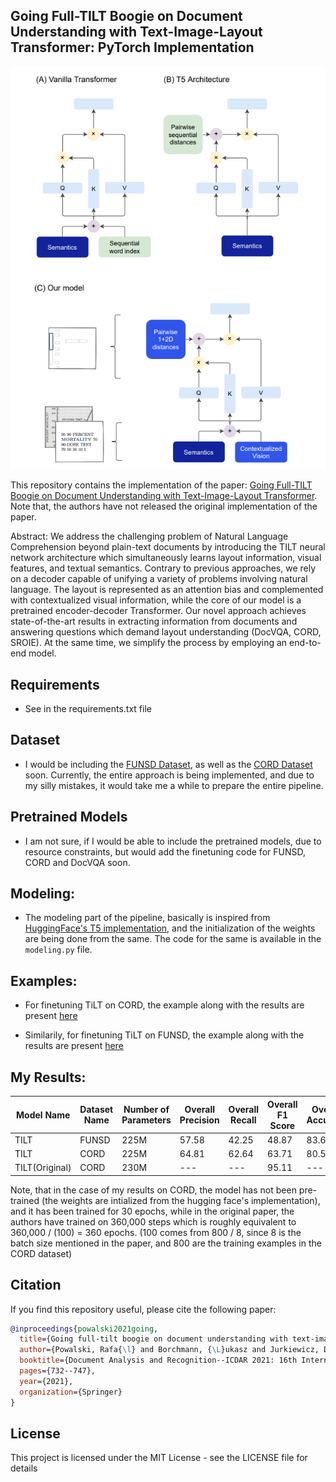 ## Going Full-TILT Boogie on Document Understanding with Text-Image-Layout Transformer: PyTorch Implementation

![TiLT architecture](images/tilt_arch.png)

This repository contains the implementation of the paper: [Going Full-TILT Boogie on Document Understanding with Text-Image-Layout Transformer](https://arxiv.org/pdf/2102.09550v3.pdf). Note that, the authors have not released the original implementation of the paper.

Abstract: We address the challenging problem of Natural Language Comprehension beyond plain-text documents by introducing the TILT neural network architecture which simultaneously learns layout information, visual features, and textual semantics. Contrary to previous approaches, we rely on a decoder capable of unifying a variety of problems involving natural language. The layout is represented as an attention bias and complemented with contextualized visual information, while the core of our model is a pretrained encoder-decoder Transformer. Our novel approach achieves state-of-the-art results in extracting information from documents and answering questions which demand layout understanding (DocVQA, CORD, SROIE). At the same time, we simplify the process by employing an end-to-end model.


## Requirements
* See in the requirements.txt file


## Dataset
* I would be including the [FUNSD Dataset](https://guillaumejaume.github.io/FUNSD/), as well as the [CORD Dataset](https://github.com/clovaai/cord) soon. Currently, the entire approach is being implemented, and due to my silly mistakes, it would take me a while to prepare the entire pipeline.


## Pretrained Models
* I am not sure, if I would be able to include the pretrained models, due to resource constraints, but would add the finetuning code for FUNSD, CORD and DocVQA soon.


## Modeling:
* The modeling part of the pipeline, basically is inspired from [HuggingFace's T5 implementation](https://huggingface.co/docs/transformers/model_doc/t5), and the initialization of the weights are being done from the same. The code for the same is available in the `modeling.py` file.


## Examples:
* For finetuning TiLT on CORD, the example along with the results are present [here](https://github.com/uakarsh/TiLT-Implementation/blob/main/experiments/cord-tilt-part-4-1-abstractive-approach-for-t.ipynb)

* Similarily, for finetuning TiLT on FUNSD, the example along with the results are present [here](https://github.com/uakarsh/TiLT-Implementation/blob/main/experiments/tilt-part-4-1-abstractive-approach-for-training.ipynb)


## My Results:
| Model Name      | Dataset Name | Number of Parameters | Overall Precision | Overall Recall | Overall F1 Score | Overall Accuracy |
|-----------------|--------------|----------------------|-------------------|----------------|------------------|------------------|
| TILT            | FUNSD        |  225M                | 57.58             | 42.25          | 48.87            | 83.60            |
| TILT            | CORD         |  225M                | 64.81             | 62.64          | 63.71            | 80.52            |
| TILT(Original)  | CORD         |  230M                | ---               | ---            | 95.11            | ---              |

Note, that in the case of my results on CORD, the model has not been pre-trained (the weights are intialized from the hugging face's implementation), and it has been trained for 30 epochs, while in the original paper, the authors have trained on 360,000 steps which is roughly equivalent to 360,000 / (100) = 360 epochs. (100 comes from 800 / 8, since 8 is the batch size mentioned in the paper, and 800 are the training examples in the CORD dataset)

## Citation
If you find this repository useful, please cite the following paper:
```bibtex
@inproceedings{powalski2021going,
  title={Going full-tilt boogie on document understanding with text-image-layout transformer},
  author={Powalski, Rafa{\l} and Borchmann, {\L}ukasz and Jurkiewicz, Dawid and Dwojak, Tomasz and Pietruszka, Micha{\l} and Pa{\l}ka, Gabriela},
  booktitle={Document Analysis and Recognition--ICDAR 2021: 16th International Conference, Lausanne, Switzerland, September 5--10, 2021, Proceedings, Part II 16},
  pages={732--747},
  year={2021},
  organization={Springer}
}
```

## License
This project is licensed under the MIT License - see the LICENSE file for details

